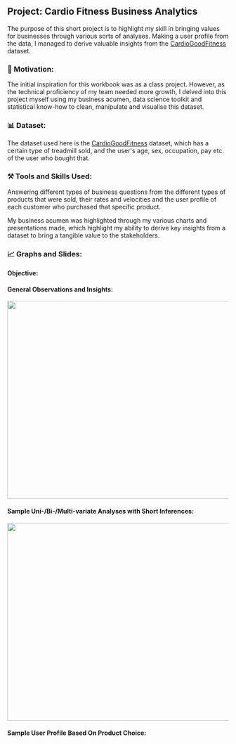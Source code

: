 ## Project: Cardio Fitness Business Analytics

The purpose of this short project is to highlight my skill in bringing values for businesses through various sorts of analyses. Making a user profile from the data, I managed to derive valuable insights from the [CardioGoodFitness](https://www.kaggle.com/datasets/saurav9786/cardiogoodfitness) dataset.

### 💪 Motivation: 

The initial inspiration for this workbook was as a class project. However, as the technical proficiency of my team needed more growth, I delved into this project myself using my business acumen, data science toolkit and statistical know-how to clean, manipulate and visualise this dataset. 

### 📊 Dataset:

The dataset used here is the [CardioGoodFitness](https://www.kaggle.com/datasets/saurav9786/cardiogoodfitness) dataset, which has a certain type of treadmill sold, and the user's age, sex, occupation, pay etc. of the user who bought that.

### ⚒️ Tools and Skills Used:
Answering different types of business questions from the different types of products that were sold, their rates and velocities and the user profile of each customer who purchased that specific product.

My business acumen was highlighted through my various charts and presentations made, which highlight my ability to derive key insights from a dataset to bring a tangible value to the stakeholders.

### 📈 Graphs and Slides:

#### Objective:

#### General Observations and Insights:
<img src="https://drive.google.com/uc?export=view&id=1tCdKSl7mC668fL1-6KVFIJ6cUf41OAsE" width=700 height=450>

#### Sample Uni-/Bi-/Multi-variate Analyses with Short Inferences:
<img src="https://drive.google.com/uc?export=view&id=1W4BwbjXR9znG0wnGsXGfnaYtHVnv_O3p" width=700 height=450>

#### Sample User Profile Based On Product Choice:

